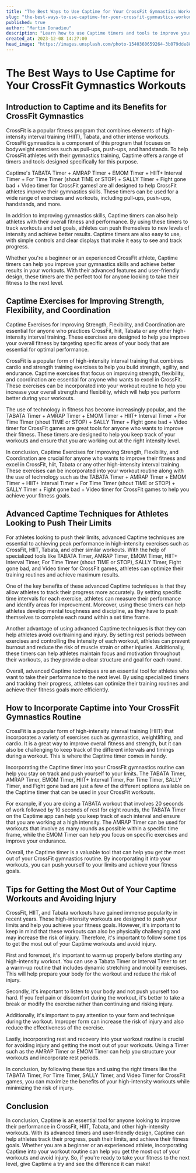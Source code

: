 ```yaml
---
title: "The Best Ways to Use Captime for Your CrossFit Gymnastics Workouts"
slug: "the-best-ways-to-use-captime-for-your-crossfit-gymnastics-workouts"
published: true
author: "Martin Donadieu"
description: "Learn how to use Captime timers and tools to improve your CrossFit gymnastics workouts, increase strength, flexibility, and coordination, and avoid injury. Explore advanced Captime techniques and tips for getting the most out of your workouts."
created_at: 2023-12-08 14:27:00
head_image: "https://images.unsplash.com/photo-1540360659264-3b079dde8890?ixlib=rb-4.0.3&q=85&fm=jpg&crop=entropy&cs=srgb&w=1200"
---
```


# The Best Ways to Use Captime for Your CrossFit Gymnastics Workouts

## **Introduction to Captime and its Benefits for CrossFit Gymnastics**

CrossFit is a popular fitness program that combines elements of high-intensity interval training (HIIT), Tabata, and other intense workouts. CrossFit gymnastics is a component of this program that focuses on bodyweight exercises such as pull-ups, push-ups, and handstands. To help CrossFit athletes with their gymnastics training, Captime offers a range of timers and tools designed specifically for this purpose.

Captime's TABATA Timer + AMRAP Timer + EMOM Timer + HIIT+ Interval Timer + For Time Timer (shout TIME or STOP) + SALLY Timer + Fight gone bad + Video timer for CrossFit games! are all designed to help CrossFit athletes improve their gymnastics skills. These timers can be used for a wide range of exercises and workouts, including pull-ups, push-ups, handstands, and more.

In addition to improving gymnastics skills, Captime timers can also help athletes with their overall fitness and performance. By using these timers to track workouts and set goals, athletes can push themselves to new levels of intensity and achieve better results. Captime timers are also easy to use, with simple controls and clear displays that make it easy to see and track progress.

Whether you're a beginner or an experienced CrossFit athlete, Captime timers can help you improve your gymnastics skills and achieve better results in your workouts. With their advanced features and user-friendly design, these timers are the perfect tool for anyone looking to take their fitness to the next level.

## **Captime Exercises for Improving Strength, Flexibility, and Coordination**

Captime Exercises for Improving Strength, Flexibility, and Coordination are essential for anyone who practices CrossFit, hiit, Tabata or any other high-intensity interval training. These exercises are designed to help you improve your overall fitness by targeting specific areas of your body that are essential for optimal performance.

CrossFit is a popular form of high-intensity interval training that combines cardio and strength training exercises to help you build strength, agility, and endurance. Captime exercises that focus on improving strength, flexibility, and coordination are essential for anyone who wants to excel in CrossFit. These exercises can be incorporated into your workout routine to help you increase your overall strength and flexibility, which will help you perform better during your workouts.

The use of technology in fitness has become increasingly popular, and the TABATA Timer + AMRAP Timer + EMOM Timer + HIIT+ Interval Timer + For Time Timer (shout TIME or STOP) + SALLY Timer + Fight gone bad + Video timer for CrossFit games are great tools for anyone who wants to improve their fitness. These timers are designed to help you keep track of your workouts and ensure that you are working out at the right intensity level.

In conclusion, Captime Exercises for Improving Strength, Flexibility, and Coordination are crucial for anyone who wants to improve their fitness and excel in CrossFit, hiit, Tabata or any other high-intensity interval training. These exercises can be incorporated into your workout routine along with the use of technology such as the TABATA Timer + AMRAP Timer + EMOM Timer + HIIT+ Interval Timer + For Time Timer (shout TIME or STOP) + SALLY Timer + Fight gone bad + Video timer for CrossFit games to help you achieve your fitness goals.

## **Advanced Captime Techniques for Athletes Looking to Push Their Limits**

For athletes looking to push their limits, advanced Captime techniques are essential to achieving peak performance in high-intensity exercises such as CrossFit, HIIT, Tabata, and other similar workouts. With the help of specialized tools like TABATA Timer, AMRAP Timer, EMOM Timer, HIIT+ Interval Timer, For Time Timer (shout TIME or STOP), SALLY Timer, Fight gone bad, and Video timer for CrossFit games, athletes can optimize their training routines and achieve maximum results.

One of the key benefits of these advanced Captime techniques is that they allow athletes to track their progress more accurately. By setting specific time intervals for each exercise, athletes can measure their performance and identify areas for improvement. Moreover, using these timers can help athletes develop mental toughness and discipline, as they have to push themselves to complete each round within a set time frame.

Another advantage of using advanced Captime techniques is that they can help athletes avoid overtraining and injury. By setting rest periods between exercises and controlling the intensity of each workout, athletes can prevent burnout and reduce the risk of muscle strain or other injuries. Additionally, these timers can help athletes maintain focus and motivation throughout their workouts, as they provide a clear structure and goal for each round.

Overall, advanced Captime techniques are an essential tool for athletes who want to take their performance to the next level. By using specialized timers and tracking their progress, athletes can optimize their training routines and achieve their fitness goals more efficiently.

## **How to Incorporate Captime into Your CrossFit Gymnastics Routine**

CrossFit is a popular form of high-intensity interval training (HIIT) that incorporates a variety of exercises such as gymnastics, weightlifting, and cardio. It is a great way to improve overall fitness and strength, but it can also be challenging to keep track of the different intervals and timings during a workout. This is where the Captime timer comes in handy.

Incorporating the Captime timer into your CrossFit gymnastics routine can help you stay on track and push yourself to your limits. The TABATA Timer, AMRAP Timer, EMOM Timer, HIIT+ Interval Timer, For Time Timer, SALLY Timer, and Fight gone bad are just a few of the different options available on the Captime timer that can be used in your CrossFit workouts.

For example, if you are doing a TABATA workout that involves 20 seconds of work followed by 10 seconds of rest for eight rounds, the TABATA Timer on the Captime app can help you keep track of each interval and ensure that you are working at a high intensity. The AMRAP Timer can be used for workouts that involve as many rounds as possible within a specific time frame, while the EMOM Timer can help you focus on specific exercises and improve your endurance.

Overall, the Captime timer is a valuable tool that can help you get the most out of your CrossFit gymnastics routine. By incorporating it into your workouts, you can push yourself to your limits and achieve your fitness goals.

## **Tips for Getting the Most Out of Your Captime Workouts and Avoiding Injury**

CrossFit, HIIT, and Tabata workouts have gained immense popularity in recent years. These high-intensity workouts are designed to push your limits and help you achieve your fitness goals. However, it's important to keep in mind that these workouts can also be physically challenging and may increase the risk of injury. Therefore, it's important to follow some tips to get the most out of your Captime workouts and avoid injury.

First and foremost, it's important to warm up properly before starting any high-intensity workout. You can use a Tabata Timer or Interval Timer to set a warm-up routine that includes dynamic stretching and mobility exercises. This will help prepare your body for the workout and reduce the risk of injury.

Secondly, it's important to listen to your body and not push yourself too hard. If you feel pain or discomfort during the workout, it's better to take a break or modify the exercise rather than continuing and risking injury.

Additionally, it's important to pay attention to your form and technique during the workout. Improper form can increase the risk of injury and also reduce the effectiveness of the exercise.

Lastly, incorporating rest and recovery into your workout routine is crucial for avoiding injury and getting the most out of your workouts. Using a Timer such as the AMRAP Timer or EMOM Timer can help you structure your workouts and incorporate rest periods.

In conclusion, by following these tips and using the right timers like the TABATA Timer, For Time Timer, SALLY Timer, and Video Timer for CrossFit games, you can maximize the benefits of your high-intensity workouts while minimizing the risk of injury.

## **Conclusion**

In conclusion, Captime is an essential tool for anyone looking to improve their performance in CrossFit, HIIT, Tabata, and other high-intensity workouts. With its advanced timers and user-friendly design, Captime can help athletes track their progress, push their limits, and achieve their fitness goals. Whether you are a beginner or an experienced athlete, incorporating Captime into your workout routine can help you get the most out of your workouts and avoid injury. So, if you're ready to take your fitness to the next level, give Captime a try and see the difference it can make!